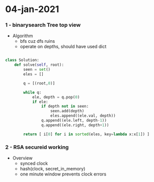 # 04-jan-2021

### 1 - binarysearch Tree top view


- Algorithm
  - bfs cuz dfs ruins
  - operate on depths, should have used dict


```python

class Solution:
    def solve(self, root):
        seen = set()
        eles = []

        q = [(root,0)]

        while q:
            ele, depth = q.pop(0)
            if ele:
                if depth not in seen:
                    seen.add(depth)
                    eles.append((ele.val, depth))
                q.append((ele.left, depth-1))
                q.append((ele.right, depth+1))

        return [ i[0] for i in sorted(eles, key=lambda x:x[1]) ]


```
### 2 - RSA secureid working


- Overview
  - synced clock
  - hash(clock, secret_in_memory)
  - one minute window prevents clock errors



